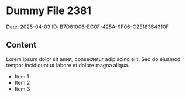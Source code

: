 # Dummy File 2381

Date: 2025-04-03
ID: B7D81006-EC0F-425A-9F06-C2E18364310F

## Content

Lorem ipsum dolor sit amet, consectetur adipiscing elit.
Sed do eiusmod tempor incididunt ut labore et dolore magna aliqua.

* Item 1
* Item 2
* Item 3
